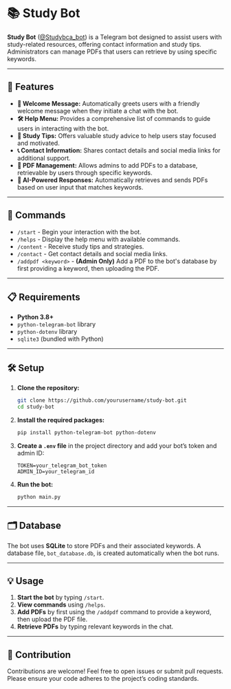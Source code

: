 
# 📚 Study Bot

**Study Bot** ([@Studybca_bot](https://t.me/Studybca_bot)) is a Telegram bot designed to assist users with study-related resources, offering contact information and study tips. Administrators can manage PDFs that users can retrieve by using specific keywords.

---

## 🌟 Features

- **👋 Welcome Message:** Automatically greets users with a friendly welcome message when they initiate a chat with the bot.
- **🛠️ Help Menu:** Provides a comprehensive list of commands to guide users in interacting with the bot.
- **📖 Study Tips:** Offers valuable study advice to help users stay focused and motivated.
- **📞 Contact Information:** Shares contact details and social media links for additional support.
- **📂 PDF Management:** Allows admins to add PDFs to a database, retrievable by users through specific keywords.
- **🤖 AI-Powered Responses:** Automatically retrieves and sends PDFs based on user input that matches keywords.

---

## 🚀 Commands

- `/start` - Begin your interaction with the bot.
- `/helps` - Display the help menu with available commands.
- `/content` - Receive study tips and strategies.
- `/contact` - Get contact details and social media links.
- `/addpdf <keyword>` - **(Admin Only)** Add a PDF to the bot's database by first providing a keyword, then uploading the PDF.

---

## 📋 Requirements

- **Python 3.8+**
- `python-telegram-bot` library
- `python-dotenv` library
- `sqlite3` (bundled with Python)

---

## 🛠️ Setup

1. **Clone the repository:**
   ```bash
   git clone https://github.com/yourusername/study-bot.git
   cd study-bot
   ```

2. **Install the required packages:**
   ```bash
   pip install python-telegram-bot python-dotenv
   ```

3. **Create a `.env` file** in the project directory and add your bot’s token and admin ID:
   ```env
   TOKEN=your_telegram_bot_token
   ADMIN_ID=your_telegram_id
   ```

4. **Run the bot:**
   ```bash
   python main.py
   ```

---

## 🗂️ Database

The bot uses **SQLite** to store PDFs and their associated keywords. A database file, `bot_database.db`, is created automatically when the bot runs.

---

## 💡 Usage

1. **Start the bot** by typing `/start`.
2. **View commands** using `/helps`.
3. **Add PDFs** by first using the `/addpdf` command to provide a keyword, then upload the PDF file.
4. **Retrieve PDFs** by typing relevant keywords in the chat.

---

## 🤝 Contribution

Contributions are welcome! Feel free to open issues or submit pull requests. Please ensure your code adheres to the project’s coding standards.
